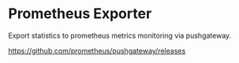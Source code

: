 # Prometheus Exporter

Export statistics to prometheus metrics monitoring via pushgateway.

https://github.com/prometheus/pushgateway/releases
